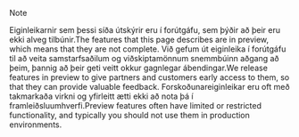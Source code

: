 > [!Note]
> <span data-ttu-id="8f938-101">Eiginleikarnir sem þessi síða útskýrir eru í forútgáfu, sem þýðir að þeir eru ekki alveg tilbúnir.</span><span class="sxs-lookup"><span data-stu-id="8f938-101">The features that this page describes are in preview, which means that they are not complete.</span></span> <span data-ttu-id="8f938-102">Við gefum út eiginleika í forútgáfu til að veita samstarfsaðilum og viðskiptamönnum snemmbúinn aðgang að þeim, þannig að þeir geti veitt okkur gagnlegar ábendingar.</span><span class="sxs-lookup"><span data-stu-id="8f938-102">We release features in preview to give partners and customers early access to them, so that they can provide valuable feedback.</span></span> <span data-ttu-id="8f938-103">Forskoðunareiginleikar eru oft með takmarkaða virkni og yfirleitt ætti ekki að nota þá í framleiðsluumhverfi.</span><span class="sxs-lookup"><span data-stu-id="8f938-103">Preview features often have limited or restricted functionality, and typically you should not use them in production environments.</span></span>